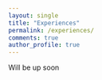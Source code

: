 ```yaml
---
layout: single
title: "Experiences"
permalink: /experiences/
comments: true
author_profile: true
---
```


Will be up soon
